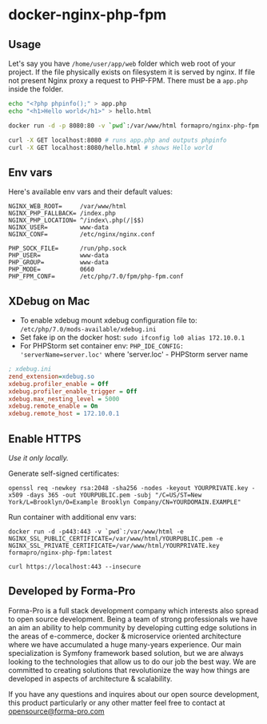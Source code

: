 # docker-nginx-php-fpm

## Usage

Let's say you have `/home/user/app/web` folder which web root of your project. 
If the file physically exists on filesystem it is served by nginx. 
If file not present Nginx proxy a request to PHP-FPM.
There must be a `app.php` inside the folder.

```bash
echo "<?php phpinfo();" > app.php
echo "<h1>Hello world</h1>" > hello.html

docker run -d -p 8080:80 -v `pwd`:/var/www/html formapro/nginx-php-fpm

curl -X GET localhost:8080 # runs app.php and outputs phpinfo
curl -X GET localhost:8080/hello.html # shows Hello world
```

## Env vars

Here's available env vars and their default values:

```
NGINX_WEB_ROOT=     /var/www/html
NGINX_PHP_FALLBACK= /index.php
NGINX_PHP_LOCATION= ^/index\.php(/|$$)
NGINX_USER=         www-data
NGINX_CONF=         /etc/nginx/nginx.conf

PHP_SOCK_FILE=      /run/php.sock
PHP_USER=           www-data
PHP_GROUP=          www-data
PHP_MODE=           0660
PHP_FPM_CONF=       /etc/php/7.0/fpm/php-fpm.conf
```

## XDebug on Mac

* To enable xdebug mount xdebug configuration file to: `/etc/php/7.0/mods-available/xdebug.ini`  
* Set fake ip on the docker host: `sudo ifconfig lo0 alias 172.10.0.1`  
* For PHPStorm set container env: `PHP_IDE_CONFIG: 'serverName=server.loc'` where 'server.loc' - PHPStorm server name  

```ini
; xdebug.ini
zend_extension=xdebug.so
xdebug.profiler_enable = Off
xdebug.profiler_enable_trigger = Off
xdebug.max_nesting_level = 5000
xdebug.remote_enable = On
xdebug.remote_host = 172.10.0.1
```

## Enable HTTPS

*Use it only locally.*
 
Generate self-signed certificates:

```
openssl req -newkey rsa:2048 -sha256 -nodes -keyout YOURPRIVATE.key -x509 -days 365 -out YOURPUBLIC.pem -subj "/C=US/ST=New York/L=Brooklyn/O=Example Brooklyn Company/CN=YOURDOMAIN.EXAMPLE"
```

Run container with additional env vars:

```
docker run -d -p443:443 -v `pwd`:/var/www/html -e NGINX_SSL_PUBLIC_CERTIFICATE=/var/www/html/YOURPUBLIC.pem -e NGINX_SSL_PRIVATE_CERTIFICATE=/var/www/html/YOURPRIVATE.key formapro/nginx-php-fpm:latest

curl https://localhost:443 --insecure
```

## Developed by Forma-Pro

Forma-Pro is a full stack development company which interests also spread to open source development. 
Being a team of strong professionals we have an aim an ability to help community by developing cutting edge solutions in the areas of e-commerce, docker & microservice oriented architecture where we have accumulated a huge many-years experience. 
Our main specialization is Symfony framework based solution, but we are always looking to the technologies that allow us to do our job the best way. We are committed to creating solutions that revolutionize the way how things are developed in aspects of architecture & scalability.

If you have any questions and inquires about our open source development, this product particularly or any other matter feel free to contact at opensource@forma-pro.com
